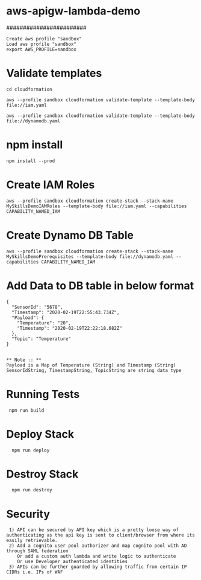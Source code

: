 # aws-apigw-lambda-demo
########################

    Create aws profile "sandbox"
    Load aws profile "sandbox"
    export AWS_PROFILE=sandbox

   
   # Validate templates
   
    cd cloudformation
   
    aws --profile sandbox cloudformation validate-template --template-body file://iam.yaml
   
    aws --profile sandbox cloudformation validate-template --template-body file://dynamodb.yaml
   
   # npm install
    npm install --prod
   
   # Create IAM Roles
    aws --profile sandbox cloudformation create-stack --stack-name MySkillsDemoIAMRoles --template-body file://iam.yaml --capabilities CAPABILITY_NAMED_IAM
   # Create Dynamo DB Table
    aws --profile sandbox cloudformation create-stack --stack-name MySkillsDemoPrerequisites --template-body file://dynamodb.yaml --capabilities CAPABILITY_NAMED_IAM
   
  # Add Data to DB table in below format
  
    {
      "SensorId": "5678",
      "Timestamp": "2020-02-19T22:55:43.734Z",
      "Payload": {
        "Temperature": "20",
        "Timestamp": "2020-02-19T22:22:18.682Z"
      },
      "Topic": "Temperature"
    }
    
   	
    ** Note :: **
    Payload is a Map of Temperature (String) and Timestamp (String)
    SensorIdString, TimestampString, TopicString are string data type
 
 
  # Running Tests
  
     npm run build
  
  # Deploy Stack
   
      npm run deploy  
      
  # Destroy Stack
   
      npm run destroy
 
# Security
  
     1) API can be secured by API key which is a pretty loose way of authenticating as the api key is sent to client/browser from where its easily retrievable.
     2) Add a cognito user pool authorizer and map cognito pool with AD through SAML federation
        Or add a custom auth lambda and write logic to authenticate
        Or use Developer authenticated identities
     3) APIs can be further guarded by allowing traffic from certain IP CIDRs i.e. IPs of WAF 
